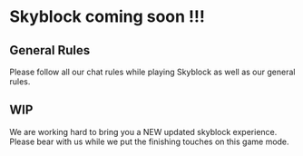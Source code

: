 
# Skyblock coming  soon !!!

## General Rules
Please follow all our chat rules while playing Skyblock as well as our general rules. 

## WIP
We are working hard to bring you a NEW updated skyblock experience. Please bear with us while we put the finishing touches on this game mode. 
